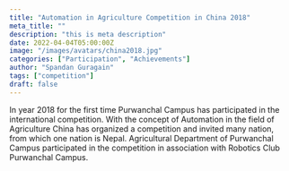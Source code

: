 ```yaml
---
title: "Automation in Agriculture Competition in China 2018"
meta_title: ""
description: "this is meta description"
date: 2022-04-04T05:00:00Z
image: "/images/avatars/china2018.jpg"
categories: ["Participation", "Achievements"]
author: "Spandan Guragain"
tags: ["competition"]
draft: false
---
```


In year 2018 for the first time Purwanchal Campus has participated in the international competition. With the concept of Automation in the field of Agriculture China has organized a competition and invited many nation, from which one nation is Nepal. Agricultural Department of Purwanchal Campus participated in the competition in association with Robotics Club Purwanchal Campus. 
